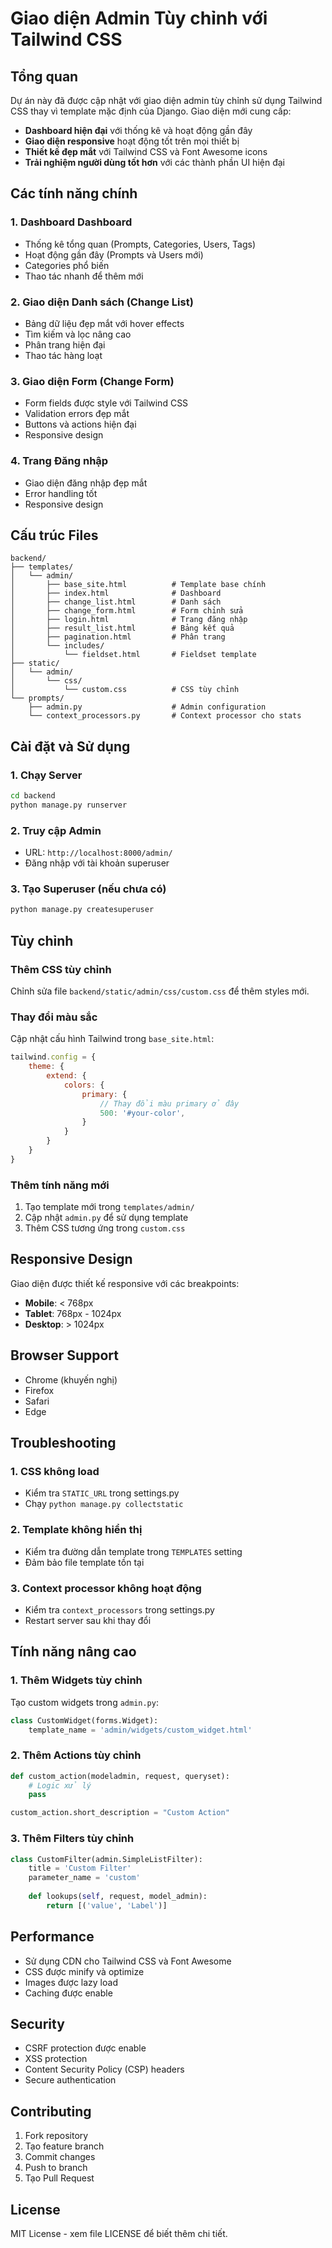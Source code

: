 # Giao diện Admin Tùy chỉnh với Tailwind CSS

## Tổng quan

Dự án này đã được cập nhật với giao diện admin tùy chỉnh sử dụng Tailwind CSS thay vì template mặc định của Django. Giao diện mới cung cấp:

- **Dashboard hiện đại** với thống kê và hoạt động gần đây
- **Giao diện responsive** hoạt động tốt trên mọi thiết bị
- **Thiết kế đẹp mắt** với Tailwind CSS và Font Awesome icons
- **Trải nghiệm người dùng tốt hơn** với các thành phần UI hiện đại

## Các tính năng chính

### 1. Dashboard Dashboard
- Thống kê tổng quan (Prompts, Categories, Users, Tags)
- Hoạt động gần đây (Prompts và Users mới)
- Categories phổ biến
- Thao tác nhanh để thêm mới

### 2. Giao diện Danh sách (Change List)
- Bảng dữ liệu đẹp mắt với hover effects
- Tìm kiếm và lọc nâng cao
- Phân trang hiện đại
- Thao tác hàng loạt

### 3. Giao diện Form (Change Form)
- Form fields được style với Tailwind CSS
- Validation errors đẹp mắt
- Buttons và actions hiện đại
- Responsive design

### 4. Trang Đăng nhập
- Giao diện đăng nhập đẹp mắt
- Error handling tốt
- Responsive design

## Cấu trúc Files

```
backend/
├── templates/
│   └── admin/
│       ├── base_site.html          # Template base chính
│       ├── index.html              # Dashboard
│       ├── change_list.html        # Danh sách
│       ├── change_form.html        # Form chỉnh sửa
│       ├── login.html              # Trang đăng nhập
│       ├── result_list.html        # Bảng kết quả
│       ├── pagination.html         # Phân trang
│       └── includes/
│           └── fieldset.html       # Fieldset template
├── static/
│   └── admin/
│       └── css/
│           └── custom.css          # CSS tùy chỉnh
└── prompts/
    ├── admin.py                    # Admin configuration
    └── context_processors.py       # Context processor cho stats
```

## Cài đặt và Sử dụng

### 1. Chạy Server
```bash
cd backend
python manage.py runserver
```

### 2. Truy cập Admin
- URL: `http://localhost:8000/admin/`
- Đăng nhập với tài khoản superuser

### 3. Tạo Superuser (nếu chưa có)
```bash
python manage.py createsuperuser
```

## Tùy chỉnh

### Thêm CSS tùy chỉnh
Chỉnh sửa file `backend/static/admin/css/custom.css` để thêm styles mới.

### Thay đổi màu sắc
Cập nhật cấu hình Tailwind trong `base_site.html`:

```javascript
tailwind.config = {
    theme: {
        extend: {
            colors: {
                primary: {
                    // Thay đổi màu primary ở đây
                    500: '#your-color',
                }
            }
        }
    }
}
```

### Thêm tính năng mới
1. Tạo template mới trong `templates/admin/`
2. Cập nhật `admin.py` để sử dụng template
3. Thêm CSS tương ứng trong `custom.css`

## Responsive Design

Giao diện được thiết kế responsive với các breakpoints:
- **Mobile**: < 768px
- **Tablet**: 768px - 1024px  
- **Desktop**: > 1024px

## Browser Support

- Chrome (khuyến nghị)
- Firefox
- Safari
- Edge

## Troubleshooting

### 1. CSS không load
- Kiểm tra `STATIC_URL` trong settings.py
- Chạy `python manage.py collectstatic`

### 2. Template không hiển thị
- Kiểm tra đường dẫn template trong `TEMPLATES` setting
- Đảm bảo file template tồn tại

### 3. Context processor không hoạt động
- Kiểm tra `context_processors` trong settings.py
- Restart server sau khi thay đổi

## Tính năng nâng cao

### 1. Thêm Widgets tùy chỉnh
Tạo custom widgets trong `admin.py`:

```python
class CustomWidget(forms.Widget):
    template_name = 'admin/widgets/custom_widget.html'
```

### 2. Thêm Actions tùy chỉnh
```python
def custom_action(modeladmin, request, queryset):
    # Logic xử lý
    pass

custom_action.short_description = "Custom Action"
```

### 3. Thêm Filters tùy chỉnh
```python
class CustomFilter(admin.SimpleListFilter):
    title = 'Custom Filter'
    parameter_name = 'custom'
    
    def lookups(self, request, model_admin):
        return [('value', 'Label')]
```

## Performance

- Sử dụng CDN cho Tailwind CSS và Font Awesome
- CSS được minify và optimize
- Images được lazy load
- Caching được enable

## Security

- CSRF protection được enable
- XSS protection
- Content Security Policy (CSP) headers
- Secure authentication

## Contributing

1. Fork repository
2. Tạo feature branch
3. Commit changes
4. Push to branch
5. Tạo Pull Request

## License

MIT License - xem file LICENSE để biết thêm chi tiết.
